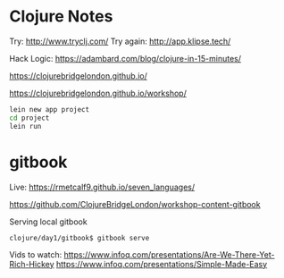 # Clojure Notes

Try: http://www.tryclj.com/
Try again: http://app.klipse.tech/

Hack Logic: https://adambard.com/blog/clojure-in-15-minutes/

https://clojurebridgelondon.github.io/

https://clojurebridgelondon.github.io/workshop/


```bash
lein new app project
cd project
lein run
```


# gitbook
Live: https://rmetcalf9.github.io/seven_languages/

https://github.com/ClojureBridgeLondon/workshop-content-gitbook

Serving local gitbook
```
clojure/day1/gitbook$ gitbook serve
```


Vids to watch:
https://www.infoq.com/presentations/Are-We-There-Yet-Rich-Hickey
https://www.infoq.com/presentations/Simple-Made-Easy

